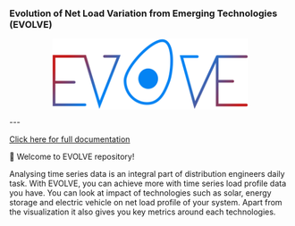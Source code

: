 ### Evolution of Net Load Variation from Emerging Technologies (EVOLVE)

<p align="center">
<img src="docs/images/evolve_logo.svg" width="350" style="display:flex;justify-content:center;">
</p>
---

[Click here for full documentation](https://nrel.github.io/EVOLVE/)

:wave: Welcome to EVOLVE repository!

Analysing time series data is an integral part of distribution engineers daily task. With EVOLVE, you can achieve more with time series load profile data you have. You can look at 
impact of technologies such as solar, energy storage and electric vehicle on net load profile of your system. Apart from the visualization it also gives you key metrics around each technologies.